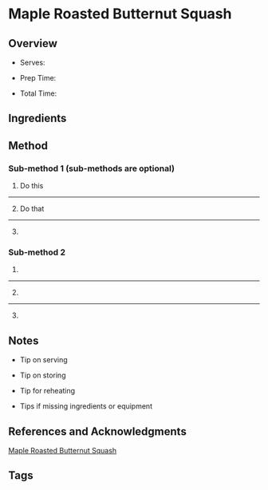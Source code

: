 # Maple Roasted Butternut Squash

## Overview

- Serves:

- Prep Time:

- Total Time:

## Ingredients



## Method

### Sub-method 1 (sub-methods are optional)

1. Do this
---
2. Do that
---
3.

### Sub-method 2

1.
---
2.
---
3.

## Notes

- Tip on serving

- Tip on storing

- Tip for reheating

- Tips if missing ingredients or equipment

## References and Acknowledgments

[Maple Roasted Butternut Squash](https://www.reddit.com/r/GifRecipes/comments/dzii0u/maple_roasted_butternut_squash/)

## Tags


